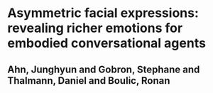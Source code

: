 # Asymmetric facial expressions: revealing richer emotions for embodied conversational agents
## Ahn, Junghyun and Gobron, Stephane and Thalmann, Daniel and Boulic, Ronan
